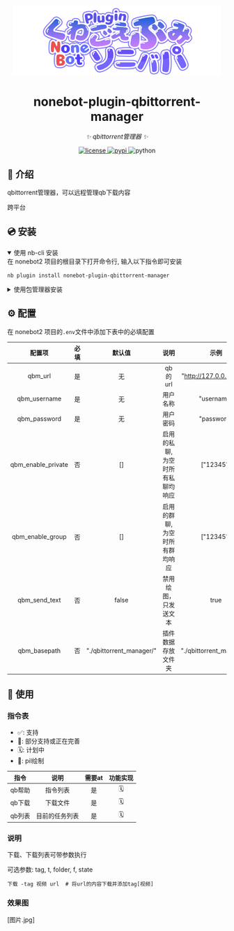 <div align="center">
  <p><img src="/image/README/title.png" width="480" alt="NoneBotPluginText"></p>
</div>

<div align="center">

# nonebot-plugin-qbittorrent-manager

_✨ qbittorrent管理器 ✨_


<a href="./LICENSE">
    <img src="https://img.shields.io/github/license/SuperGuGuGu/nonebot_plugin_qbittorrent_manager.svg" alt="license">
</a>
<a href="https://pypi.python.org/pypi/nonebot-plugin-qbittorrent-manager">
    <img src="https://img.shields.io/pypi/v/nonebot-plugin-qbittorrent-manager.svg" alt="pypi">
</a>
<img src="https://img.shields.io/badge/python-3.10+-blue.svg" alt="python">

</div>

## 📖 介绍

qbittorrent管理器，可以远程管理qb下载内容

跨平台

## 💿 安装

<details open>
<summary>使用 nb-cli 安装</summary>
在 nonebot2 项目的根目录下打开命令行, 输入以下指令即可安装

    nb plugin install nonebot-plugin-qbittorrent-manager

</details>

<details>
<summary>使用包管理器安装</summary>
在 nonebot2 项目的插件目录下, 打开命令行, 根据你使用的包管理器, 输入相应的安装命令

<details>
<summary>pip</summary>

    pip install nonebot-plugin-qbittorrent-manager

</details>
<details>
<summary>pdm</summary>

    pdm add nonebot-plugin-qbittorrent-manager

</details>
<details>
<summary>poetry</summary>

    poetry add nonebot-plugin-qbittorrent-manager

</details>
<details>
<summary>conda</summary>

    conda install nonebot-plugin-qbittorrent-manager

</details>

打开 nonebot2 项目根目录下的 `pyproject.toml` 文件, 在 `[tool.nonebot]` 部分追加写入

    plugins = ["nonebot_plugin_qbittorrent_manager"]

</details>

## ⚙️ 配置

在 nonebot2 项目的`.env`文件中添加下表中的必填配置

|        配置项         | 必填 |           默认值            |        说明        |            示例            |
|:------------------:|:--:|:------------------------:|:----------------:|:------------------------:|
|      qbm_url       | 是  |            无             |      qb的url      | "http://127.0.0.1:8080"  |
|    qbm_username    | 是  |            无             |       用户名称       |        "username"        |
|    qbm_password    | 是  |            无             |       用户密码       |        "password"        |
| qbm_enable_private | 否  |            []            | 启用的私聊,为空时所有私聊均响应 |        ["12345"]         |
|  qbm_enable_group  | 否  |            []            | 启用的群聊,为空时所有群均响应  |        ["12345"]         |
|   qbm_send_text    | 否  |          false           |    禁用绘图，只发送文本    |           true           |
|    qbm_basepath    | 否  | "./qbittorrent_manager/" |    插件数据存放文件夹     | "./qbittorrent_manager/" |

## 🎉 使用

### 指令表

- ✅: 支持
- 🚧: 部分支持或正在完善
- 🗓️️: 计划中
- 🎨️: pil绘制

|  指令  |   说明    | 需要at | 功能实现 |
|:----:|:-------:|:----:|:----:|
| qb帮助 |  指令列表   |  是   | 🗓️  |
| qb下载 |  下载文件   |  是   | 🗓️  |
| qb列表 | 目前的任务列表 |  是   | 🗓️  |

### 说明

下载、下载列表可带参数执行

可选参数: tag, t, folder, f, state

    下载 -tag 视频 url  # 将url的内容下载并添加tag[视频]

### 效果图

[图片.jpg]
